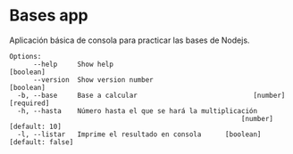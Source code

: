 # Bases app

Aplicación básica de consola para practicar las bases de Nodejs.

```
Options:
      --help     Show help                                             [boolean]
      --version  Show version number                                   [boolean]
  -b, --base     Base a calcular                             [number] [required]
  -h, --hasta    Número hasta el que se hará la multiplicación
                                                          [number] [default: 10]
  -l, --listar   Imprime el resultado en consola      [boolean] [default: false]
```

